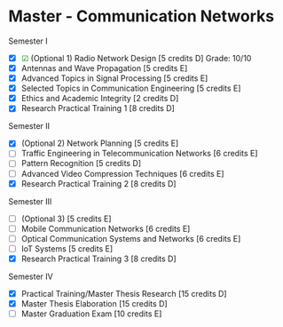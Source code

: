 # Master - Communication Networks
Semester I
- [x] <span style="color: green;">&#9745;</span> (Optional 1) Radio Network Design [5 credits D] Grade: 10/10
- [x] Antennas and Wave Propagation [5 credits E]
- [x] Advanced Topics in Signal Processing [5 credits E]
- [x] Selected Topics in Communication Engineering [5 credits E]
- [x] Ethics and Academic Integrity [2 credits D]
- [x] Research Practical Training 1 [8 credits D]

Semester II
- [x] (Optional 2) Network Planning [5 credits E]
- [ ] Traffic Engineering in Telecommunication Networks [6 credits E]
- [ ] Pattern Recognition [5 credits D]
- [ ] Advanced Video Compression Techniques [6 credits E]
- [x] Research Practical Training 2 [8 credits D]

Semester III
- [ ] (Optional 3) [5 credits E]
- [ ] Mobile Communication Networks [6 credits E]
- [ ] Optical Communication Systems and Networks [6 credits E]
- [ ] IoT Systems [5 credits E]
- [x] Research Practical Training 3 [8 credits D]

Semester IV
- [x] Practical Training/Master Thesis Research [15 credits D]
- [x] Master Thesis Elaboration [15 credits D]
- [ ] Master Graduation Exam [10 credits E]
